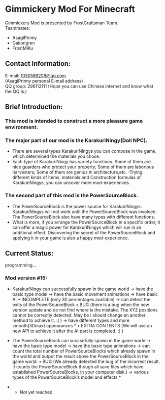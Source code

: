 Gimmickery Mod For Minecraft
============================
Gimmickery Mod is presented by FrostCraftsman Team.		
Teammates:
- AsagiPrinny
- Gakongren
- FrostMiKu

Contact Information:
-------------------- 

E-mail: 1030586208@qq.com		
       (AsagiPrinny personal E-mail address)	   
QQ group: 296112111 
         (Hope you can use Chinese internet and know what the QQ is.)


Brief Introduction:
-------------------

### This mod is intended to construct a more pleasure game environment.

### The major part of our mod is the KarakuriNingy(Doll NPC).
- There are several types KarakuriNingys you can compose in the game, which determined the materials you chose.
- Each type of KarakuriNingy has variety functions. 
 Some of them are nice guarders who protect your property; 
 Some of them are laborious harvesters; 
 Some of them are genius in architecture,etc.
-Trying different kinds of items, materials and Construction formulas of KarakuriNingys, you can uncover more mod-experiences.

### The second part of this mod is the PowerSourceBlock.
- The PowerSourceBlock is the power source for KarakuriNingys. 
 KarakuriNingys will not work until the PowerSourceBlock was involved. 
 The PowerSourceBlock also have many types with different functions.
- What is more, if you arrange the PowerSourceBlock in a specific order, it can offer a magic power for KarakuriNingys which will run in an additional effect.
 Discovering the secret of the PowerSourceBlock and applying it in your game is also a happy mod-experience.

Current Status:
---------------
programming...

### Mod version #15:

- KarakuriNingy can successfully spawn in the game world 
 → have the basic type model 
 → have the basic movement animations
 → have basic AI 
 • INCOMPLETE (only 30 percentages available)
 → can detect the exits of the PowerSourceBlock 
 • BUG (there is a bug when the new version update and do not find where is the mistake. The XYZ positions cannot be correctly detected. May be I should change an another method to achieve it. :( ) 
 → have different types and more smooth(3Dmax) appearances *
 • EXTRA CONTENTS (We will use an new API to achieve it after the AI part is completed. :) )

- The PowerSourceBlock can succsefully spawn in the game world
 → have the basic type model
 → have the basic type animations
 → can count the total number of PowerSourceBlocks which already spawn in the world and output the result above the PowerSourceBlock in the game world.
 • BUG (We already detected the bug of the incorrect result. It counts the PowerSourceBlock though all save files which have established PowerSourceBlocks, in your computer disk.)
 → various types of the PowerSourceBlock’s model and effects *

- * Not yet reached.	
